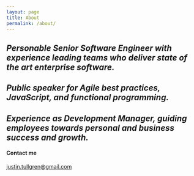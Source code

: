 ```yaml
---
layout: page
title: About
permalink: /about/
---
```


## *Personable Senior Software Engineer with experience leading teams who deliver state of the art enterprise software.*
## *Public speaker for Agile best practices, JavaScript, and functional programming.*
## *Experience as Development Manager, guiding employees towards personal and business success and growth.*


#### Contact me

[justin.tullgren@gmail.com](mailto:justin.tullgren@gmail.com)